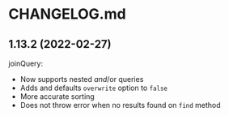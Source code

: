 # CHANGELOG.md

## 1.13.2 (2022-02-27)

joinQuery:

  - Now supports nested $and/$or queries
  - Adds and defaults `overwrite` option to `false`
  - More accurate sorting
  - Does not throw error when no results found on `find` method